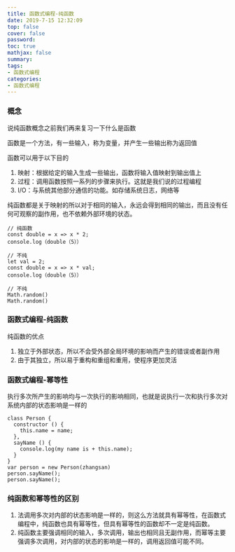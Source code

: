 ```yaml
---
title: 函数式编程-纯函数
date: 2019-7-15 12:32:09
top: false
cover: false
password:
toc: true
mathjax: false
summary: 
tags:
- 函数式编程
categories:
- 函数式编程
---
```

### 概念

说纯函数概念之前我们再来复习一下什么是函数

函数是一个方法，有一些输入，称为变量，并产生一些输出称为返回值

函数可以用于以下目的
1. 映射：根据给定的输入生成一些输出，函数将输入值映射到输出值上
2. 过程：调用函数按照一系列的步骤来执行。这就是我们说的过程编程
3. I/O：与系统其他部分通信的功能。如存储系统日志，网络等

纯函数都是关于映射的所以对于相同的输入，永远会得到相同的输出，而且没有任何可观察的副作用，也不依赖外部环境的状态。

```
// 纯函数
const double = x => x * 2;
console.log（double（5））

// 不纯
let val = 2;
const double = x => x * val;
console.log（double（5））

// 不纯
Math.random()
Math.random()
```


### 函数式编程-纯函数

纯函数的优点<br/>
1. 独立于外部状态，所以不会受外部全局环境的影响而产生的错误或者副作用
2. 由于其独立，所以易于重构和重组和重用，使程序更加灵活


### 函数式编程-幂等性
执行多次所产生的影响均与一次执行的影响相同，也就是说执行一次和执行多次对系统内部的状态影响是一样的 <br/>
```
class Person {
  constructor () {
    this.name = name;
  },
  sayName () {
    console.log(my name is + this.name);
  } 
}
var person = new Person(zhangsan)
person.sayName();
person.sayName();
```

### 纯函数和幂等性的区别

1. 法调用多次对内部的状态影响是一样的，则这么方法就具有幂等性，在函数式编程中，纯函数也具有幂等性，但具有幂等性的函数却不一定是纯函数。
2. 纯函数主要强调相同的输入，多次调用，输出也相同且无副作用，而幂等主要强调多次调用，对内部的状态的影响是一样的，调用返回值可能不同。

